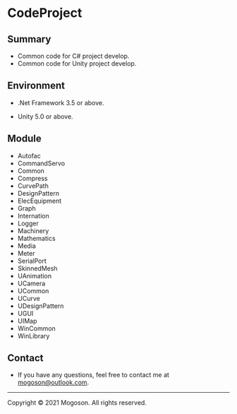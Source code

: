 # CodeProject

## Summary
- Common code for C# project develop.
- Common code for Unity project develop.

## Environment

- .Net Framework 3.5 or above.

- Unity 5.0 or above.

## Module

- Autofac
- CommandServo
- Common
- Compress
- CurvePath
- DesignPattern
- ElecEquipment
- Graph
- Internation
- Logger
- Machinery
- Mathematics
- Media
- Meter
- SerialPort
- SkinnedMesh
- UAnimation
- UCamera
- UCommon
- UCurve
- UDesignPattern
- UGUI
- UIMap
- WinCommon
- WinLibrary

## Contact
- If you have any questions, feel free to contact me at mogoson@outlook.com.



------

Copyright © 2021 Mogoson. All rights reserved.